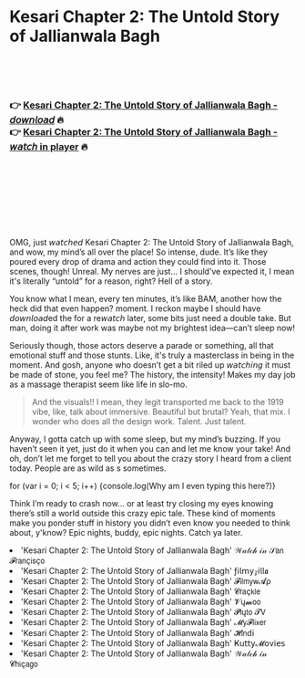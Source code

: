 <h1>Kesari Chapter 2: The Untold Story of Jallianwala Bagh</h1>

<br><br><br>

<h3>👉 <a href="https://Justins-ewunwinfi1979.github.io/bjpgcoupti/">Kesari Chapter 2: The Untold Story of Jallianwala Bagh - 𝘥𝘰𝘸𝘯𝘭𝘰𝘢𝘥</a> 🔥<br>
👉 <a href="https://Justins-ewunwinfi1979.github.io/bjpgcoupti/">Kesari Chapter 2: The Untold Story of Jallianwala Bagh - 𝘸𝘢𝘵𝘤𝘩 in player</a> 🔥
</h3>



<br><br><br><br><br><br><br>


OMG, just 𝘸𝘢𝘵𝘤𝘩𝘦𝘥 Kesari Chapter 2: The Untold Story of Jallianwala Bagh, and wow, my mind’s all over the place! So intense, dude. It’s like they poured every drop of drama and action they could find into it. Those scenes, though! Unreal. My nerves are just... I should’ve expected it, I mean it's literally “untold” for a reason, right? Hell of a story.

You know what I mean, every ten minutes, it’s like BAM, another how the heck did that even happen? moment. I reckon maybe I should have 𝘥𝘰𝘸𝘯𝘭𝘰𝘢𝘥ed the   for a re𝘸𝘢𝘵𝘤𝘩 later, some bits just need a double take. But man, doing it after work was maybe not my brightest idea—can’t sleep now!

Seriously though, those actors deserve a parade or something, all that emotional stuff and those stunts. Like, it's truly a masterclass in being in the moment. And gosh, anyone who doesn’t get a bit riled up 𝘸𝘢𝘵𝘤𝘩𝘪𝘯𝘨 it must be made of stone, you feel me? The history, the intensity! Makes my day job as a massage therapist seem like life in slo-mo.

> And the visuals!! I mean, they legit transported me back to the 1919 vibe, like, talk about immersive. Beautiful but brutal? Yeah, that mix. I wonder who does all the design work. Talent. Just talent.

Anyway, I gotta catch up with some sleep, but my mind’s buzzing. If you haven’t seen it yet, just do it when you can and let me know your take! And oh, don’t let me forget to tell you about the crazy story I heard from a client today. People are as wild as  s sometimes.

for (var i = 0; i < 5; i++) {console.log(Why am I even typing this here?)}

Think I’m ready to crash now... or at least try closing my eyes knowing there’s still a world outside this crazy epic tale. These kind of moments make you ponder stuff in history you didn’t even know you needed to think about, y'know? Epic nights, buddy, epic nights. Catch ya later.

<li>'Kesari Chapter 2: The Untold Story of Jallianwala Bagh' 𝒲𝒶𝓉𝒸𝒽 𝒾𝓃 𝒮𝖺𝗇 𝓕𝗋𝖺𝗇ç𝗂𝗌ç𝗈</li>
<li>'Kesari Chapter 2: The Untold Story of Jallianwala Bagh' ƒ𝗂𝗅𝗆𝗒𝓏𝗂𝗅𝗅𝖆</li>
<li>'Kesari Chapter 2: The Untold Story of Jallianwala Bagh' 𝓕𝗂𝗅𝗆𝗒𝗐𝓐ρ</li>
<li>'Kesari Chapter 2: The Untold Story of Jallianwala Bagh' 𝓒𝗋𝖺ç𝗄𝗅𝖾</li>
<li>'Kesari Chapter 2: The Untold Story of Jallianwala Bagh' 𝓥ų𝓶𝗈𝗈</li>
<li>'Kesari Chapter 2: The Untold Story of Jallianwala Bagh' 𝓟𝗅ų𝗍𝗈 𝓣𝖵</li>
<li>'Kesari Chapter 2: The Untold Story of Jallianwala Bagh' 𝓜𝗒𝓕𝗅𝗂𝗑𝖾𝗋</li>
<li>'Kesari Chapter 2: The Untold Story of Jallianwala Bagh' 𝓗𝗂𝗇ԁ𝗂</li>
<li>'Kesari Chapter 2: The Untold Story of Jallianwala Bagh' Ҝ𝗎𝗍𝗍𝗒𝓜𝗈ν𝗂𝖾𝗌</li>
<li>'Kesari Chapter 2: The Untold Story of Jallianwala Bagh' 𝒲𝒶𝓉𝒸𝒽 𝒾𝓃 𝓒𝗁𝗂ç𝖺𝗀𝗈</li>
